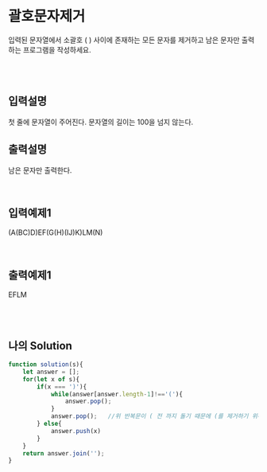 # 괄호문자제거
입력된 문자열에서 소괄호 ( ) 사이에 존재하는 모든 문자를 제거하고 남은 문자만 출력하는 프로그램을 작성하세요.


<br/>
<br/>

## 입력설명
첫 줄에 문자열이 주어진다. 문자열의 길이는 100을 넘지 않는다.

## 출력설명
남은 문자만 출력한다.


<br/>

## 입력예제1
(A(BC)D)EF(G(H)(IJ)K)LM(N)

<br/>

## 출력예제1
EFLM

<br/>
<br/>


## 나의 Solution
```javascript
function solution(s){  
    let answer = [];
    for(let x of s){
        if(x === ')'){
            while(answer[answer.length-1]!=='('){
                answer.pop(); 
            }
            answer.pop();   //위 반복문이 ( 전 까지 돌기 때문에 (를 제거하기 위해 한번더 pop
        } else{
            answer.push(x)
        }
    }
    return answer.join('');
}
```